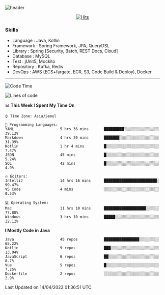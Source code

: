 <!-- Github Profile Readme로 프로필 꾸미기 : https://zzsza.github.io/development/2020/07/10/make-github-profile-readme/ -->

<!-- github theme -->
  <!-- 
    ![header](https://capsule-render.vercel.app/api?type=slice&color=e0f0e3&height=150&section=header&text=beasy&fontSize=45)
  -->
  ![header](https://capsule-render.vercel.app/api?type=soft&color=e0f0e3&height=150&section=header&text=Choi-YongSeok&fontSize=55&animation=twinkling)


<!-- hits count : https://hits.seeyoufarm.com/ -->
<div align=center>
    
  [![Hits](https://hits.seeyoufarm.com/api/count/incr/badge.svg?url=https%3A%2F%2Fgithub.com%2Fchoi-ys&count_bg=%2379C83D&title_bg=%23555555&icon=&icon_color=%23E7E7E7&title=hits&edge_flat=false)](https://hits.seeyoufarm.com)

</div>


<!-- Committed Top Lang -->
<div align=center>
</div>


### Skills
 - Language : Java, Kotlin
 - Framework : Spring Framework, JPA, QueryDSL
 - Library : Spring [Security, Batch, REST Docs, Cloud]
 - Database : MySQL
 - Test : jUnit5, Mockito
 - Repository : Kafka, Redis
 - DevOps : AWS (ECS+fargate, ECR, S3, Code Build & Deploy), Docker

---

<!--START_SECTION:waka-->
![Code Time](http://img.shields.io/badge/Code%20Time-2%2C095%20hrs%203%20mins-blue)

![Lines of code](https://img.shields.io/badge/From%20Hello%20World%20I%27ve%20Written-210%20Thousand%20lines%20of%20code-blue)

📊 **This Week I Spent My Time On** 

```text
⌚︎ Time Zone: Asia/Seoul

💬 Programming Languages: 
YAML                     5 hrs 36 mins       █████████░░░░░░░░░░░░░░░░   39.12% 
Markdown                 4 hrs 30 mins       ███████░░░░░░░░░░░░░░░░░░   31.39% 
Kotlin                   1 hr 4 mins         █░░░░░░░░░░░░░░░░░░░░░░░░   7.47% 
JSON                     45 mins             █░░░░░░░░░░░░░░░░░░░░░░░░   5.24% 
SQL                      42 mins             █░░░░░░░░░░░░░░░░░░░░░░░░   4.9%

🔥 Editors: 
IntelliJ                 14 hrs 16 mins      ████████████████████████░   99.47% 
VS Code                  4 mins              ░░░░░░░░░░░░░░░░░░░░░░░░░   0.53%

💻 Operating System: 
Mac                      11 hrs 10 mins      ███████████████████░░░░░░   77.88% 
Windows                  3 hrs 10 mins       █████░░░░░░░░░░░░░░░░░░░░   22.12%

```

**I Mostly Code in Java** 

```text
Java                     45 repos            ████████████████░░░░░░░░░   65.22% 
Kotlin                   9 repos             ███░░░░░░░░░░░░░░░░░░░░░░   13.04% 
JavaScript               6 repos             ██░░░░░░░░░░░░░░░░░░░░░░░   8.7% 
Vue                      5 repos             █░░░░░░░░░░░░░░░░░░░░░░░░   7.25% 
Dockerfile               2 repos             ░░░░░░░░░░░░░░░░░░░░░░░░░   2.9%

```



 Last Updated on 14/04/2022 01:36:51 UTC
<!--END_SECTION:waka-->

<!-- 
![footer](https://capsule-render.vercel.app/api?section=footer&type=slice&color=e0f0e3)
-->

